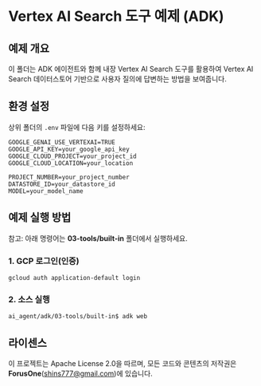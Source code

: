 # Vertex AI Search 도구 예제 (ADK)

## 예제 개요
이 폴더는 ADK 에이전트와 함께 내장 Vertex AI Search 도구를 활용하여 Vertex AI Search 데이터스토어 기반으로 사용자 질의에 답변하는 방법을 보여줍니다.

## 환경 설정
상위 폴더의 `.env` 파일에 다음 키를 설정하세요:

```
GOOGLE_GENAI_USE_VERTEXAI=TRUE
GOOGLE_API_KEY=your_google_api_key
GOOGLE_CLOUD_PROJECT=your_project_id
GOOGLE_CLOUD_LOCATION=your_location

PROJECT_NUMBER=your_project_number
DATASTORE_ID=your_datastore_id
MODEL=your_model_name

```

## 예제 실행 방법
참고: 아래 명령어는 **03-tools/built-in** 폴더에서 실행하세요.

### 1. GCP 로그인(인증)
```
gcloud auth application-default login
```

### 2. 소스 실행
```
ai_agent/adk/03-tools/built-in$ adk web
```

## 라이센스

이 프로젝트는 Apache License 2.0을 따르며, 모든 코드와 콘텐츠의 저작권은 **ForusOne**(shins777@gmail.com)에 있습니다.
